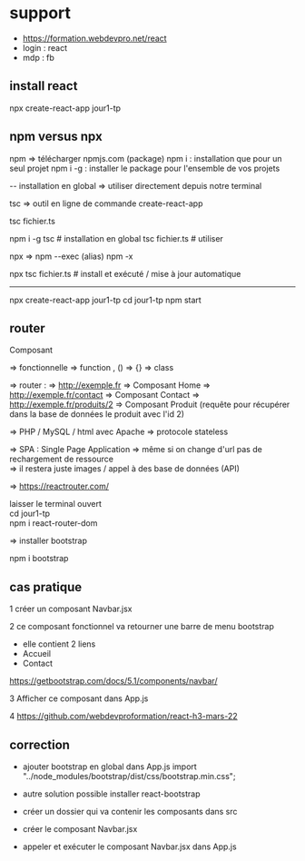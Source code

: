 # support 

- https://formation.webdevpro.net/react
- login : react
- mdp : fb

## install react 

npx create-react-app jour1-tp

## npm versus npx 

npm => télécharger npmjs.com (package)
npm i : installation que pour un seul projet 
npm i -g : installer le package pour l'ensemble de vos projets 

-- installation en global => utiliser directement depuis notre terminal 

tsc => outil en ligne de commande 
create-react-app

tsc fichier.ts 

npm i -g tsc # installation en global
tsc fichier.ts # utiliser 

npx => npm --exec (alias) npm -x

npx tsc fichier.ts # install et exécuté / mise à jour automatique 

----

npx create-react-app jour1-tp
cd jour1-tp
npm start

## router

Composant 

=> fonctionnelle => function , () => {}
=> class 

=> router : 
=> http://exemple.fr => Composant Home
=> http://exemple.fr/contact => Composant Contact
=> http://exemple.fr/produits/2 => Composant Produit (requête pour récupérer dans la base de données le produit avec l'id 2)

=> PHP / MySQL / html avec Apache => protocole stateless 

=> SPA : Single Page Application 
=> même si on change d'url pas de rechargement de ressource  
=> il restera juste images / appel à des base de données (API)

=> https://reactrouter.com/

laisser le terminal ouvert <br>
cd jour1-tp <br>
npm i react-router-dom

=> installer bootstrap

npm i bootstrap 

## cas pratique 

1 créer un composant Navbar.jsx 

2 ce composant fonctionnel va retourner une barre de menu bootstrap 
- elle contient 2 liens 
- Accueil
- Contact

https://getbootstrap.com/docs/5.1/components/navbar/

3 Afficher ce composant dans App.js 

4 https://github.com/webdevproformation/react-h3-mars-22

## correction 

- ajouter bootstrap en global dans App.js
import "../node_modules/bootstrap/dist/css/bootstrap.min.css";
- autre solution possible installer react-bootstrap 

- créer un dossier qui va contenir les composants dans src
- créer le composant Navbar.jsx
- appeler et exécuter le composant Navbar.jsx dans App.js 